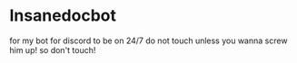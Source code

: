 # Insanedocbot
for my bot for discord to be on 24/7
do not touch unless you wanna screw him up! so don't touch!
